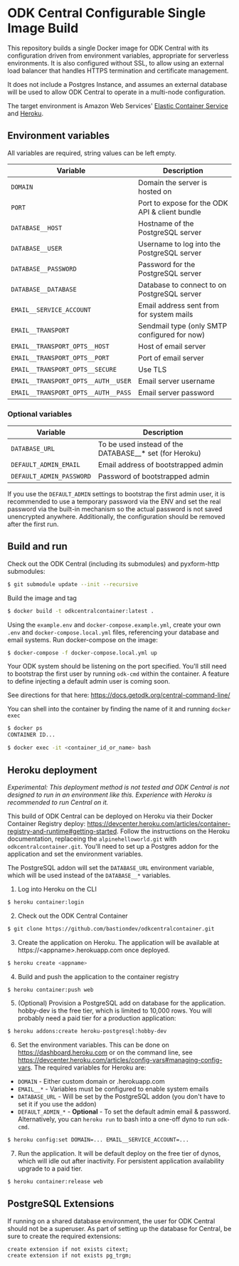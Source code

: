 # ODK Central Configurable Single Image Build

This repository builds a single Docker image for ODK Central with its configuration driven from environment variables, appropriate for serverless environments.  It is also configured without SSL, to allow using an external load balancer that handles HTTPS termination and certificate management.

It does not include a Postgres Instance, and assumes an external database will be used to allow ODK Central to operate in a multi-node configuration.

The target environment is Amazon Web Services' [Elastic Container Service](https://aws.amazon.com/ecs/) and [Heroku](https://www.heroku.com). 

## Environment variables

All variables are required, string values can be left empty.

| Variable                            | Description                                     |
| ----------------------------------- | ----------------------------------------------- |
| `DOMAIN`                            | Domain the server is hosted on                  |
| `PORT`                              | Port to expose for the ODK API & client bundle  |
| `DATABASE__HOST`                    | Hostname of the PostgreSQL server               |
| `DATABASE__USER`                    | Username to log into the PostgreSQL server      |
| `DATABASE__PASSWORD`                | Password for the PostgreSQL server              |
| `DATABASE__DATABASE`                | Database to connect to on PostgreSQL server     |
| `EMAIL__SERVICE_ACCOUNT`            | Email address sent from for system mails        |
| `EMAIL__TRANSPORT`                  | Sendmail type (only SMTP configured for now)    |
| `EMAIL__TRANSPORT_OPTS__HOST`       | Host of email server                            |
| `EMAIL__TRANSPORT_OPTS__PORT`       | Port of email server                            |
| `EMAIL__TRANSPORT_OPTS__SECURE`     | Use TLS                                         |
| `EMAIL__TRANSPORT_OPTS__AUTH__USER` | Email server username                           |
| `EMAIL__TRANSPORT_OPTS__AUTH__PASS` | Email server password                           |

### Optional variables

| Variable                            | Description                                             |
| ----------------------------------- | ------------------------------------------------------- |
| `DATABASE_URL`                      | To be used instead of the DATABASE__* set (for Heroku)  |
| `DEFAULT_ADMIN_EMAIL`               | Email address of bootstrapped admin                     |
| `DEFAULT_ADMIN_PASSWORD`            | Password of bootstrapped admin                          |

If you use the `DEFAULT_ADMIN` settings to bootstrap the first admin user, it is recommended to use a temporary password via the ENV and set the real password via the built-in mechanism so the actual password is not saved unencrypted anywhere.  Additionally, the configuration should be removed after the first run.

## Build and run

Check out the ODK Central (including its submodules) and pyxform-http submodules:

```sh
$ git submodule update --init --recursive
```

Build the image and tag

```sh
$ docker build -t odkcentralcontainer:latest .
```

Using the `example.env` and `docker-compose.example.yml`, create your own `.env` and `docker-compose.local.yml` files, referencing your database and email systems.  Run docker-compose on the image:

```sh
$ docker-compose -f docker-compose.local.yml up
```

Your ODK system should be listening on the port specified.  You'll still need to bootstrap the first user by running `odk-cmd` within the container.  A feature to define injecting a default admin user is coming soon.

See directions for that here: https://docs.getodk.org/central-command-line/

You can shell into the container by finding the name of it and running `docker exec`

```sh
$ docker ps
CONTAINER ID...

$ docker exec -it <container_id_or_name> bash

```

## Heroku deployment

*Experimental: This deployment method is not tested and ODK Central is not designed to run in an environment like this. Experience with Heroku is recommended to run Central on it.*  

This build of ODK Central can be deployed on Heroku via their Docker Container Registry deploy: https://devcenter.heroku.com/articles/container-registry-and-runtime#getting-started.  Follow the instructions on the Heroku documentation, replaceing the `alpinehelloworld.git` with `odkcentralcontainer.git`.  You'll need to set up a Postgres addon for the application and set the environment variables.  

The PostgreSQL addon will set the `DATABASE_URL` environment variable, which will be used instead of the `DATABASE__*` variables.

1. Log into Heroku on the CLI

```sh
$ heroku container:login
```

2. Check out the ODK Central Container

```sh
$ git clone https://github.com/bastiondev/odkcentralcontainer.git
```

3. Create the application on Heroku.  The application will be available at https://&lt;appname&gt;.herokuapp.com once deployed.

```sh
$ heroku create <appname>
```

4. Build and push the application to the container registry

```sh
$ heroku container:push web
```

5. (Optional) Provision a PostgreSQL add on database for the application.  hobby-dev is the free tier, which is limited to 10,000 rows.  You will probably need a paid tier for a production application:

```sh
$ heroku addons:create heroku-postgresql:hobby-dev
```

6. Set the environment variables.  This can be done on https://dashboard.heroku.com or on the command line, see https://devcenter.heroku.com/articles/config-vars#managing-config-vars.  The required variables for Heroku are:

  - `DOMAIN` - Either custom domain or <appname>.herokuapp.com
  - `EMAIL__*` - Variables must be configured to enable system emails
  - `DATABASE_URL` - Will be set by the PostgreSQL addon (you don't have to set it if you use the addon)
  - `DEFAULT_ADMIN_*` - **Optional** - To set the default admin email & password.  Alternatively, you can `heroku run` to bash into a one-off dyno to run `odk-cmd`.

```sh
$ heroku config:set DOMAIN=... EMAIL__SERVICE_ACCOUNT=...
```

7. Run the application.  It will be default deploy on the free tier of dynos, which will idle out after inactivity.  For persistent application availability upgrade to a paid tier.

```sh
$ heroku container:release web
```

## PostgreSQL Extensions

If running on a shared database environment, the user for ODK Central should not be a superuser.  As part of setting up the database for Central, be sure to create the required extensions:

```
create extension if not exists citext;
create extension if not exists pg_trgm;
```
